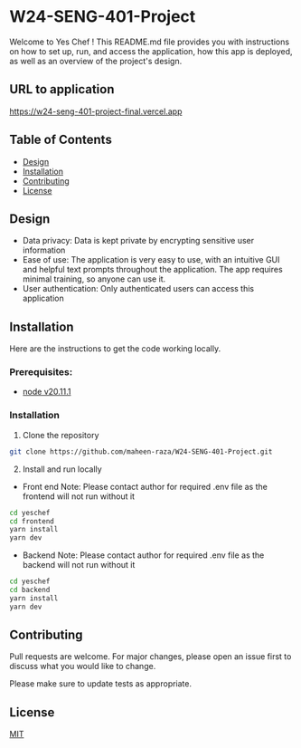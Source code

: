 # W24-SENG-401-Project

Welcome to Yes Chef ! This README.md file provides you with instructions on how to set up, run, and access the application, how this app is deployed, as well as an overview of the project's design.

## URL to application
https://w24-seng-401-project-final.vercel.app


## Table of Contents
- [Design](#design)
- [Installation](#installation)
- [Contributing](#contributing)
- [License](#license)

## Design 

- Data privacy: Data is kept private by encrypting sensitive user information
- Ease of use: The application is very easy to use, with an intuitive GUI and helpful text prompts throughout the application. The app requires minimal training, so anyone can use it.
- User authentication: Only authenticated users can access this application

## Installation

Here are the instructions to get the code working locally.

### Prerequisites:
- [node v20.11.1](https://nodejs.org/en/download)

### Installation 

1. Clone the repository 

 ```bash
git clone https://github.com/maheen-raza/W24-SENG-401-Project.git
```
2. Install and run locally

- Front end
  Note: Please contact author for required .env file as the frontend will not run without it
  
 ```bash
cd yeschef
cd frontend
yarn install
yarn dev
```
- Backend
  Note: Please contact author for required .env file as the backend will not run without it
  
 ```bash
cd yeschef
cd backend
yarn install
yarn dev
```

## Contributing
Pull requests are welcome. For major changes, please open an issue first to discuss what you would like to change.

Please make sure to update tests as appropriate.

## License
[MIT](https://choosealicense.com/licenses/mit/)
